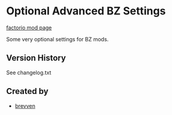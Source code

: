 # Optional Advanced BZ Settings

[factorio mod page](https://mods.factorio.com/mod/bzsettings)

Some very optional settings for BZ mods. 

## Version History
See changelog.txt

## Created by

- [brevven](https://mods.factorio.com/user/brevven)

